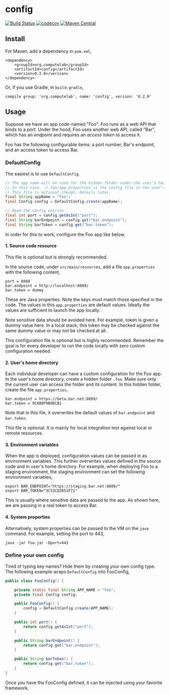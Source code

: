 # config

[![Build Status](https://travis-ci.org/computelab/config.svg?branch=master)](https://travis-ci.org/computelab/config) [![codecov](https://codecov.io/gh/computelab/config/branch/master/graph/badge.svg)](https://codecov.io/gh/computelab/config) [![Maven Central](https://maven-badges.herokuapp.com/maven-central/org.computelab/config/badge.svg)](https://maven-badges.herokuapp.com/maven-central/org.computelab/config)

## Install

For Maven, add a dependency in `pom.xml`,

```
<dependency>
    <groupId>org.computelab</groupId>
    <artifactId>config</artifactId>
    <version>0.2.0</version>
</dependency>
```

Or, if you use Gradle, in `build.gradle`,

```
compile group: 'org.computelab', name: 'config', version: '0.2.0'
```

## Usage

Suppose we have an app code-named "Foo". Foo runs as a web API that binds to a *port*. Under the hood, Foo uses another web API, called "Bar", which has an *endpoint* and requires an *access token* to access it.

Foo has the following configurable items: a port number, Bar's endpoint, and an access token to access Bar.

### DefaultConfig

The easiest is to use `DefaultConfig`.

```java
// The app name will be used for the hidden folder under the user's home directory
// In this case, ~/.foo/app.properties is the config file in the user's home for "foo" 
// This file is optional though. Details later.
final String appName = "foo";
final Config config = DefaultConfig.create(appName);

// Read the config entries
final int port = config.getAsInt("port");
final String barEndpoint = config.get("bar.endpoint");
final String barToken = config.get("bar.token");
```

In order for this to work, configure the Foo app like below,

#### 1. Source code resource

This file is optional but is strongly recommended.

In the source code, under `src/main/resources`, add a file `app.properties` with the following content,

    port = 8080
    bar.endpoint = http://localhost:8089/
    bar.token = dummy

These are Java properties. Note the keys must match those specified in the code. The values in this `app.properties` are default values. Ideally the values are sufficient to launch the app locally.

Note sensitive data should be avoided here. For example, token is given a dummy value here. In a local stack, this token may be checked against the same dummy value or may not be checked at all.

This configuration file is optional but is highly recommended. Remember the goal is for every developer to run the code locally with zero custom configuration needed.

#### 2. User's home directory

Each individual developer can have a custom configuration for the Foo app. In the user's home directory, create a hidden folder `.foo`. Make sure only the current user can access the folder and its content. In this hidden folder, create the file `app.properties`,

    bar.endpoint = https://beta.bar.net:8089/
    bar.token = 9C6B9F9B9DCB1

Note that in this file, it overwrites the default values of `bar.endpoint` and `bar.token`.

This file is optional. It is mainly for local integration test against local or remote resources.

#### 3. Environment variables

When the app is deployed, configuration values can be passed in as environment variables. This further overwrites values defined in the source code and in user's home directory. For example, when deploying Foo to a staging environment, the staging environment can set the following environment variables,

    export BAR_ENDPOINT="https://staging.bar.net:8089/"
    export BAR_TOKEN="3C53CD2D51F71"

This is usually where sensitive data are passed to the app. As shown here, we are passing in a real token to access Bar.

#### 4. System properties

Alternatively, system properties can be passed to the VM on the `java` command. For example, setting the port to 443,

    java -jar foo.jar -Dport=443

### Define your own config

Tired of typing key names? Hide them by creating your own config type. The following example wraps `DefaultConfig` into FooConfig,

```java
public class FooConfig() {

    private static final String APP_NAME = "foo";
    private final Config config;

    public FooConfig() {
        config = DefaultConfig.create(APP_NAME);
    }

    public int port() {
        return config.getAsInt("port");
    }

    public String barEndpoint() {
        return config.get("bar.endpoint");
    }

    public String barToken() {
        return config.get("bar.token");
    }
}
```

Once you have the FooConfig defined, it can be injected using your favorite framework.
